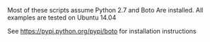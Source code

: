 Most of these scripts assume Python 2.7 and Boto Are installed. All examples are tested on Ubuntu 14.04

See https://pypi.python.org/pypi/boto for installation instructions
